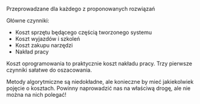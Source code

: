 Przeprowadzane dla każdego z proponowanych rozwiązań

Główne czynniki:
- Koszt sprzętu będącego częścią tworzonego systemu
- Koszt wyjazdów i szkoleń
- Koszt zakupu narzędzi
- Nakład pracy

Koszt oprogramowania to praktycznie koszt nakładu pracy. Trzy pierwsze czynniki sałatwe do oszacowania.

Metody algorytmiczne są niedokładne, ale konieczne by mieć jakiekolwiek pojęcie o kosztach. Powinny naprowadzić nas na właściwą drogę, ale nie można na nich polegać!